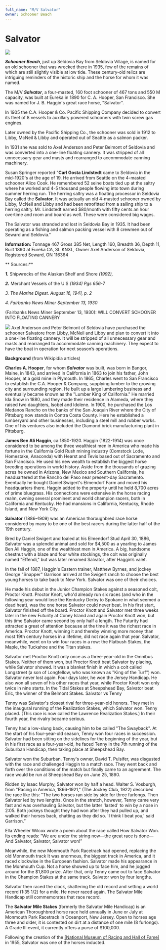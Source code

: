 ```yaml
---
full_name: "M/V Salvator"
owner: Schooner Beach
---
```

# Salvator

![](../assets/images/Salvator/media/image1.jpeg)

***Schooner Beach***, just up Seldovia Bay from Seldovia Village, is named for an old schooner that was wrecked there in 1935, few of the remains of which are still slightly visible at low tide. These century-old relics are intriguing reminders of the historic ship and the horse for whom it was named. 

The M/V ***Salvator***, a four-masted, 160 foot schooner of 467 tons and 550 M
capacity, was built at Eureka in 1890 for C. A. Hooper, San Francisco.
She was named for J. B. Haggin's great race horse, "Salvator".

In 1905 the C.A. Hooper & Co. Pacific Shipping Company decided to
convert its fleet of 8 vessels to auxillary powered schooners with twin
screw gas engines.

Later owned by the Pacific Shipping Co., the schooner was sold in 1912
to Libby, McNeil & Libby and operated out of Seattle as a salmon packer.

In 1931 she was sold to Axel Anderson and Peter Belmont of Seldovia and
was converted into a one-line floating cannery. It was stripped of all
unnecessary gear and masts and rearranged to accommodate canning
machinery.

Susan Springer reported "**Carl Gosta Lindstedt** came to Seldovia in the mid-1920's at the age
of 19. He arrived from Seattle on the 4-masted schooner Alice Cook. He
remembered 52 seine boats tied up at the saltry where he worked and 4-5
thousand people flowing into town during summer herring run. The herring
saltry was a floating processor in Seldovia Bay called the **Salvator**. It
was actually an old 4-masted schooner owned by Libby, McNeil and Libby
and had been retrofitted from a sailing ship to a herring saltry.
Mr. Lindstedt earned $80/month with fifty cents an hour overtime and
room and board as well. These were considered big wages.

The Salvator was stranded and lost in Seldovia Bay in 1935. It had
been operating as a fishing and salmon packing vessel with 8 crewmen out of
Seward and Seldovia."


**Information:** Tonnage 467 Gross 385 Net, Length 160, Breadth 36,
Depth 11, Built 1890 at Eureka CA, SL KNXL, Owner Axel Anderson of
Seldovia, Registered Seward, ON 116364

\*\* Sources:\*\*

***1.*** Shipwrecks of the Alaskan Shelf and Shore *(1992),*

***2.*** Merchant Vessels of the U S *(1934) Pgs 656-7*

*3. The Marine Digest. August 16, 1941, p. 2*

*4. Fairbanks News Miner September 13, 1930*



(Fairbanks News Miner September 13, 1930): 
WILL CONVERT SCHOONER INTO FLOATING CANNERY

![](../assets/images/Salvator/media/image2.JPG) Axel Anderson and Peter
Belmont of Seldovia have purchased the schooner Salvatore from Libby,
McNeil and Libby and plan to convert it into a one-line floating
cannery. It will be stripped of all unnecessary gear and masts and
rearranged to accommodate canning machinery. They expect to have the
boat in operation for next season’s operations.


**Background** (from Wikipidia articles)

**Charles A. Hooper**, for whom ***Salvator*** was built, was born in Bangor, Maine, in 1843, and arrived in California in
1863 to join his father, John Hooper, at a gold mine in Plymouth. In
1865, Charles went to San Francisco to establish the C.A. Hooper &
Company, supplying lumber to the growing city and surrounding region. He
built up a large lumbering business and eventually became known as the
"Lumber King of California." He married Ida Snow in 1880, and they made
their residence in Alameda, where they raised two daughters, Isobel and
Idolene. In 1900, he purchased the Los Medanos Rancho on the banks of
the San Joaquin River where the City of Pittsburg now stands in Contra
Costa County. Here he established a lumberyard and other businesses,
including a steel mill and rubber works. One of his ventures also
included the Diamond brick manufacturing plant in Pittsburg.

**James Ben Ali Haggin**, ca 1850-1920. Haggin (1822-1914) was once
considered to be among the three wealthiest men in America who made his
fortune in the California Gold Rush mining industry (Comstock Lode, Homestake, Anaconda) with
Hearst and Tevis based out of Sacramento and San Francisco. He used his
new wealth to establish the biggest horse breeding operations in world
history. Aside from the thousands of grazing acres he owned in Arizona, New Mexico and Southern California, he headuartered at the Rancho del Paso near present-day Sacramento. Eventually he bought Daniel Swigert's Elmendorf Farm and moved his headquarters there. Haggin added
to the property until he held 8,700 acres of prime
bluegrass. His
connections were extensive in the horse racing realm, owning several
prominent and world champion racers, both in California and Kentucky. He
had mansions in California, Kentucky, Rhode Island, and New York City.


**Salvator** (1886–1909) was an American thoroughbred race horse
considered by many to be one of the best racers during the latter half of the 19th century.

Bred by Daniel Swigert and foaled at his Elmendorf Stud April 30, 1886,
Salvator was a splendid animal and sold for $4,500 as a yearling to
James Ben Ali Haggin, one of the wealthiest men in America. A big,
handsome chestnut with a blaze and four white stockings, the colt was
originally named "Effendi," but was later renamed Salvator, after
Haggin’s valet.

In the fall of 1887, Haggin's Eastern trainer, Matthew Byrnes, and jockey George "Snapper" Garrison 
arrived at the Swigert ranch to choose the best young horses to take back to New York. Salvator was one of their choices. 

He made his debut in the Junior Champion Stakes against a seasoned colt, Proctor Knott.  Proctor Knott, who'd already run six races (and who in the following year would lose the Kentucky Derby to Spokane in what seemed a dead heat), was the one horse Salvator could never beat. In his first start, Salvator finished off the board. Proctor Knott and Salvator met three weeks later in the new Futurity at Coney Island and again Proctor Knott won, but this time Salvator came second by only half a length. The Futurity had attracted a great of attention because at the time it was the richest race in America. Proctor Knott, winning it and thereby winning more money than most 19th century horses in a lifetime, did not race again that year. Salvator, meanwhile, went on to win four races in a row: the Flatbush Stakes, the Maple, the Tuckahoe and the Titan stakes.

Salvator met Proctor Knott only once as a three-year-old in the Omnibus Stakes. Neither of them won, but Proctor Knott beat Salvator by placing, while Salvator showed. It was a blanket finish in which a colt called Longstreet (a son of Longfellow, who was known as "King of the Turf") won. Salvator never lost again. Four days later, he won the Jersey Handicap. He also won all seven of his other races that year, while Proctor Knott won only twice in nine starts. In the Tidal Stakes at Sheepshead Bay, Salvator beat Eric, the winner of the Belmont Stakes.
Salvator vs Tenny

Tenny was Salvator's closest rival for three-year-old honors. They met in the inaugural running of the Realization Stakes, which Salvator won. Tenny placed. (This race is now called the Lawrence Realization Stakes.) In their fourth year, the rivalry became serious.

Tenny had a low-slung back, causing him to be called "The Swayback". At the start of his four-year-old season, Tenny won four races in succession. Salvator had been sitting on the sidelines for the beginning of the year, but in his first race as a four-year-old, he faced Tenny in the 7th running of the Suburban Handicap, then taking place at Sheepshead Bay.

Salvator won the Suburban. Tenny's owner, David T. Pulsifer, was disgusted with the race and challenged Haggin to a match race. They went back and forth over the conditions of the match but finally came to an agreement. The race would be run at Sheepshead Bay on June 25, 1890.

Ridden by Isaac Murphy, Salvator won by half a head. Walter S. Vosburgh, from "Racing in America, 1866-1921," (The Jockey Club, 1922) described the race like this: "The two horses ran side by side for three furlongs. Then Salvator led by two lengths. Once in the stretch, however, Tenny came very fast and was overhauling Salvator, but the latter 'lasted' to win by a nose in 2:05. Both jockeys thought they had won after they had pulled up, and walked their horses back, chatting as they did so. 'I think I beat you,' said Garrison.”

Ella Wheeler Wilcox wrote a poem about the race called How Salvator Won. Its ending reads: “We are under the string now—the great race is done—And Salvator, Salvator, Salvator won!”

Meanwhile, the new Monmouth Park Racetrack had opened, replacing the old Monmouth track It was enormous, the biggest track in America, and it raced clockwise in the European fashion. Salvator made his appearance in the Monmouth Cup. Not a horse showed up to face him, and he jogged around for the $1,800 prize. After that, only Tenny came out to face Salvator in the Champion Stakes at the same track. Salvator won by four lengths.

Salvator then raced the clock, shattering the old record and setting a world record (1:35 1/2) for a mile. He never raced again. The Salvator Mile Handicap still commemorates that race record.

The **Salvator Mile Stakes** (formerly the Salvator Mile Handicap) is an American Thoroughbred horse race held annually in June or July at Monmouth Park Racetrack in Oceanport, New Jersey. Open to horses age three and older, it is contested on dirt at a distance of one mile (8 furlongs). A Grade III event, it currently offers a purse of $100,000. 

Following the creation of the [\[National Museum of Racing and Hall of Fame\]](https://en.wikipedia.org/wiki/National_Museum_of_Racing_and_Hall_of_Fame)
in 1955, Salvator was one of the horses inducted.
